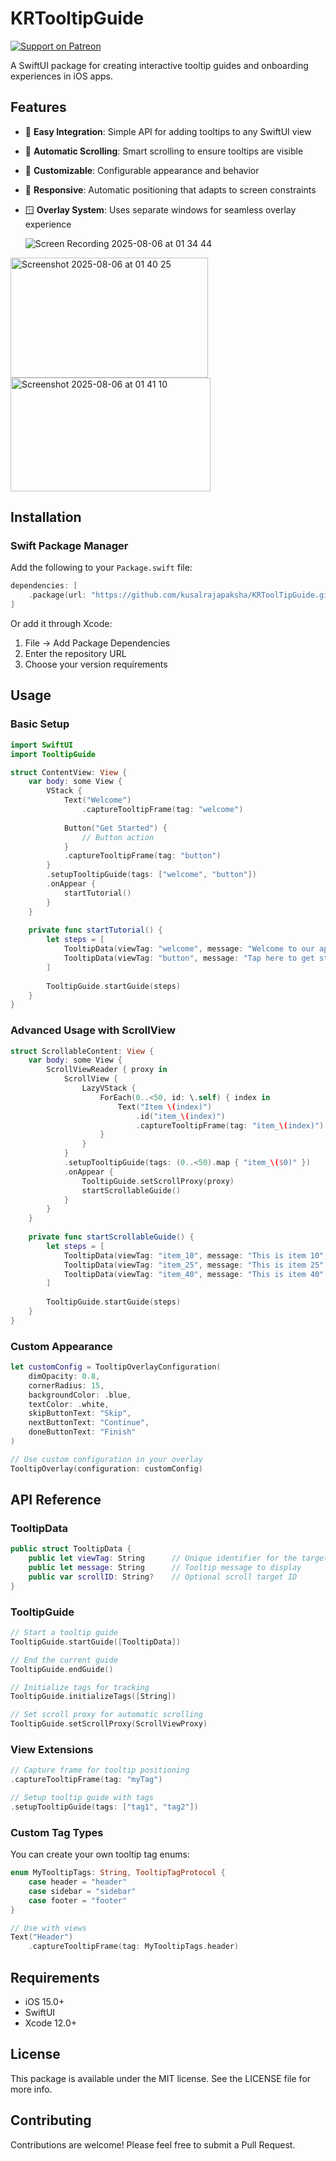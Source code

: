 # KRTooltipGuide
[![Support on Patreon](https://img.shields.io/badge/Patreon-Support-orange?logo=patreon)]([https://patreon.com/yourname](https://www.patreon.com/posts/support-135821859?utm_medium=clipboard_copy&utm_source=copyLink&utm_campaign=postshare_creator&utm_content=join_link))

A SwiftUI package for creating interactive tooltip guides and onboarding experiences in iOS apps.

## Features

- 🎯 **Easy Integration**: Simple API for adding tooltips to any SwiftUI view
- 🔄 **Automatic Scrolling**: Smart scrolling to ensure tooltips are visible
- 🎨 **Customizable**: Configurable appearance and behavior
- 📱 **Responsive**: Automatic positioning that adapts to screen constraints
- 🪟 **Overlay System**: Uses separate windows for seamless overlay experience

  ![Screen Recording 2025-08-06 at 01 34 44](https://github.com/user-attachments/assets/d2880c0a-161e-423f-8d73-1a484a101199)
<img width="316" height="192" alt="Screenshot 2025-08-06 at 01 40 25" src="https://github.com/user-attachments/assets/bd370b22-5a4f-4bb8-b625-79505a7ae755" />
<img width="320" height="182" alt="Screenshot 2025-08-06 at 01 41 10" src="https://github.com/user-attachments/assets/a51f16e4-d914-4770-9f03-5c010e5c2b84" />


## Installation

### Swift Package Manager

Add the following to your `Package.swift` file:

```swift
dependencies: [
    .package(url: "https://github.com/kusalrajapaksha/KRToolTipGuide.git", from: "1.0.0")
]
```

Or add it through Xcode:
1. File → Add Package Dependencies
2. Enter the repository URL
3. Choose your version requirements

## Usage

### Basic Setup

```swift
import SwiftUI
import TooltipGuide

struct ContentView: View {
    var body: some View {
        VStack {
            Text("Welcome")
                .captureTooltipFrame(tag: "welcome")
            
            Button("Get Started") {
                // Button action
            }
            .captureTooltipFrame(tag: "button")
        }
        .setupTooltipGuide(tags: ["welcome", "button"])
        .onAppear {
            startTutorial()
        }
    }
    
    private func startTutorial() {
        let steps = [
            TooltipData(viewTag: "welcome", message: "Welcome to our app!"),
            TooltipData(viewTag: "button", message: "Tap here to get started")
        ]
        
        TooltipGuide.startGuide(steps)
    }
}
```

### Advanced Usage with ScrollView

```swift
struct ScrollableContent: View {
    var body: some View {
        ScrollViewReader { proxy in
            ScrollView {
                LazyVStack {
                    ForEach(0..<50, id: \.self) { index in
                        Text("Item \(index)")
                            .id("item_\(index)")
                            .captureTooltipFrame(tag: "item_\(index)")
                    }
                }
            }
            .setupTooltipGuide(tags: (0..<50).map { "item_\($0)" })
            .onAppear {
                TooltipGuide.setScrollProxy(proxy)
                startScrollableGuide()
            }
        }
    }
    
    private func startScrollableGuide() {
        let steps = [
            TooltipData(viewTag: "item_10", message: "This is item 10", scrollID: "item_10"),
            TooltipData(viewTag: "item_25", message: "This is item 25", scrollID: "item_25"),
            TooltipData(viewTag: "item_40", message: "This is item 40", scrollID: "item_40")
        ]
        
        TooltipGuide.startGuide(steps)
    }
}
```

### Custom Appearance

```swift
let customConfig = TooltipOverlayConfiguration(
    dimOpacity: 0.8,
    cornerRadius: 15,
    backgroundColor: .blue,
    textColor: .white,
    skipButtonText: "Skip",
    nextButtonText: "Continue",
    doneButtonText: "Finish"
)

// Use custom configuration in your overlay
TooltipOverlay(configuration: customConfig)
```

## API Reference

### TooltipData

```swift
public struct TooltipData {
    public let viewTag: String      // Unique identifier for the target view
    public let message: String      // Tooltip message to display
    public var scrollID: String?    // Optional scroll target ID
}
```

### TooltipGuide

```swift
// Start a tooltip guide
TooltipGuide.startGuide([TooltipData])

// End the current guide
TooltipGuide.endGuide()

// Initialize tags for tracking
TooltipGuide.initializeTags([String])

// Set scroll proxy for automatic scrolling
TooltipGuide.setScrollProxy(ScrollViewProxy)
```

### View Extensions

```swift
// Capture frame for tooltip positioning
.captureTooltipFrame(tag: "myTag")

// Setup tooltip guide with tags
.setupTooltipGuide(tags: ["tag1", "tag2"])
```

### Custom Tag Types

You can create your own tooltip tag enums:

```swift
enum MyTooltipTags: String, TooltipTagProtocol {
    case header = "header"
    case sidebar = "sidebar"
    case footer = "footer"
}

// Use with views
Text("Header")
    .captureTooltipFrame(tag: MyTooltipTags.header)
```

## Requirements

- iOS 15.0+
- SwiftUI
- Xcode 12.0+

## License

This package is available under the MIT license. See the LICENSE file for more info.

## Contributing

Contributions are welcome! Please feel free to submit a Pull Request.
